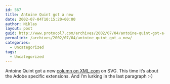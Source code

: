 ```yaml
---
id: 567
title: Antoine Quint got a new
date: 2002-07-04T10:15:20+00:00
author: Niklas
layout: post
guid: http://www.protocol7.com/archives/2002/07/04/antoine-quint-got-a-new/
permalink: /archives/2002/07/04/antoine_quint_got_a_new/
categories:
  - Uncategorized
tags:
  - Uncategorized
---
```

<div class='microid-b91a7d72d79e8d311430761c4726eb0c3b648c9d'>
  <p>
    Antoine Quint got a new <a href="http://www.xml.com/pub/a/2002/07/03/adobesvg.html">column on XML.com</a> on SVG. This time it&#8217;s about the Adobe specific extensions. And I&#8217;m lurking in the last paragraph :-)
  </p>
</div>